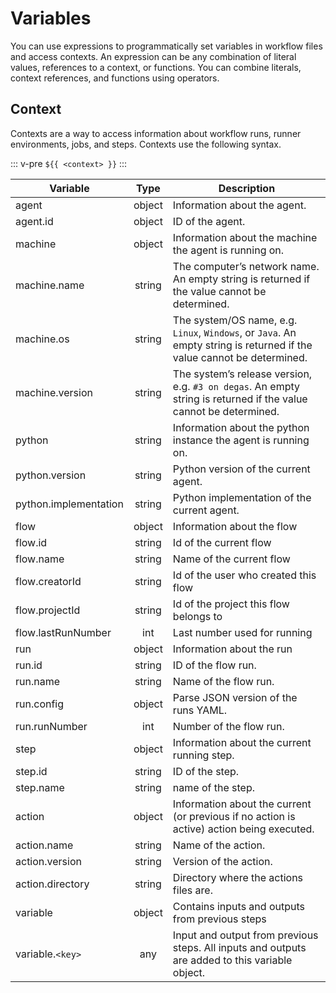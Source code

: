 # Variables

You can use expressions to programmatically set variables in workflow files and
access contexts. An expression can be any combination of literal values,
references to a context, or functions. You can combine literals, context
references, and functions using operators.

## Context

Contexts are a way to access information about workflow runs, runner
environments, jobs, and steps. Contexts use the following syntax.

::: v-pre
`${{ <context> }}`
:::

| Variable              |  Type  | Description                                                                                                            |
| --------------------- | :----: | ---------------------------------------------------------------------------------------------------------------------- |
| agent                 | object | Information about the agent.                                                                                           |
| agent.id              | object | ID of the agent.                                                                                                       |
| machine               | object | Information about the machine the agent is running on.                                                                 |
| machine.name          | string | The computer’s network name. An empty string is returned if the value cannot be determined.                            |
| machine.os            | string | The system/OS name, e.g. `Linux`, `Windows`, or `Java`. An empty string is returned if the value cannot be determined. |
| machine.version       | string | The system’s release version, e.g. `#3 on degas`. An empty string is returned if the value cannot be determined.       |
| python                | string | Information about the python instance the agent is running on.                                                         |
| python.version        | string | Python version of the current agent.                                                                                   |
| python.implementation | string | Python implementation of the current agent.                                                                            |
| flow                  | object | Information about the flow                                                                                             |
| flow.id               | string | Id of the current flow                                                                                                 |
| flow.name             | string | Name of the current flow                                                                                               |
| flow.creatorId        | string | Id of the user who created this flow                                                                                   |
| flow.projectId        | string | Id of the project this flow belongs to                                                                                 |
| flow.lastRunNumber    |  int   | Last number used for running                                                                                           |
| run                   | object | Information about the run                                                                                              |
| run.id                | string | ID of the flow run.                                                                                                    |
| run.name              | string | Name of the flow run.                                                                                                  |
| run.config            | object | Parse JSON version of the runs YAML.                                                                                   |
| run.runNumber         |  int   | Number of the flow run.                                                                                                |
| step                  | object | Information about the current running step.                                                                            |
| step.id               | string | ID of the step.                                                                                                        |
| step.name             | string | name of the step.                                                                                                      |
| action                | object | Information about the current (or previous if no action is active) action being executed.                              |
| action.name           | string | Name of the action.                                                                                                    |
| action.version        | string | Version of the action.                                                                                                 |
| action.directory      | string | Directory where the actions files are.                                                                                 |
| variable              | object | Contains inputs and outputs from previous steps                                                                        |
| variable.`<key>`      |  any   | Input and output from previous steps. All inputs and outputs are added to this variable object.                        |
